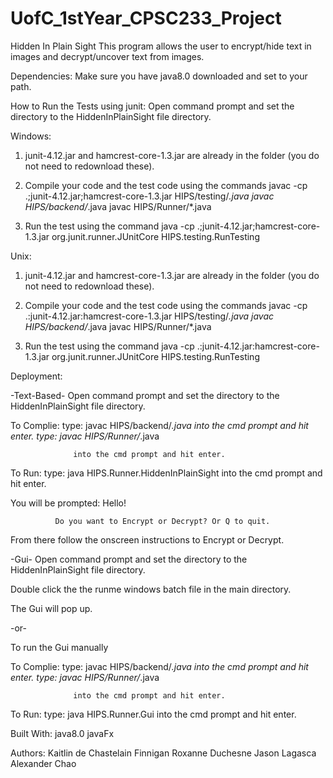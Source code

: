 # UofC_1stYear_CPSC233_Project
Hidden In Plain Sight 
This program allows the user to encrypt/hide text in images and decrypt/uncover text from images. 

Dependencies:
Make sure you have java8.0 downloaded and set to your path. 

How to Run the Tests using junit:
Open command prompt and set the directory to the HiddenInPlainSight file directory.

Windows:

1. junit-4.12.jar and hamcrest-core-1.3.jar are already in the folder (you do not need to redownload these).
2. Compile your code and the test code using the commands javac -cp .;junit-4.12.jar;hamcrest-core-1.3.jar HIPS/testing/*.java
							  javac HIPS/backend/*.java 
							  javac HIPS/Runner/*.java
 
3. Run the test using the command java -cp .;junit-4.12.jar;hamcrest-core-1.3.jar org.junit.runner.JUnitCore HIPS.testing.RunTesting

Unix:

1. junit-4.12.jar and hamcrest-core-1.3.jar are already in the folder (you do not need to redownload these).
2. Compile your code and the test code using the commands javac -cp .:junit-4.12.jar:hamcrest-core-1.3.jar HIPS/testing/*.java
							  javac HIPS/backend/*.java 
							  javac HIPS/Runner/*.java
 
3. Run the test using the command java -cp .:junit-4.12.jar:hamcrest-core-1.3.jar org.junit.runner.JUnitCore HIPS.testing.RunTesting


Deployment:

-Text-Based- 
Open command prompt and set the directory to the HiddenInPlainSight file directory.

To Complie: type: javac HIPS/backend/*.java 
                  into the cmd prompt and hit enter.
            type: javac HIPS/Runner/*.java
 
                  into the cmd prompt and hit enter.
	
To Run: type: java HIPS.Runner.HiddenInPlainSight 
              into the cmd prompt and hit enter.

You will be prompted: Hello!

		      Do you want to Encrypt or Decrypt? Or Q to quit.

From there follow the onscreen instructions to Encrypt or Decrypt. 


-Gui- 
Open command prompt and set the directory to the HiddenInPlainSight file directory.

Double click the the runme windows batch file in the main directory.

The Gui will pop up. 

-or- 

To run the Gui manually


To Complie: type: javac HIPS/backend/*.java 
                  into the cmd prompt and hit enter.
            type: javac HIPS/Runner/*.java
 
                  into the cmd prompt and hit enter.
	
To Run: type: java HIPS.Runner.Gui
              into the cmd prompt and hit enter.


Built With:
java8.0
javaFx


Authors:
Kaitlin de Chastelain Finnigan
Roxanne Duchesne
Jason Lagasca
Alexander Chao
